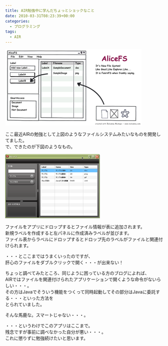 ```yaml
---
title: AIR勉強中に学んだちょっとショックなこと
date: 2010-03-31T08:23:39+00:00
categories:
  - プログラミング
tags:
  - AIR
---
```

![air1](./wpid-alicefs.png)

ここ最近AIRの勉強として上図のようなファイルシステムみたいなものを開発してました。  
で、できたのが下図のようなもの。  

![air2](./wpid-alicefs_screens.png)

ファイルをアプリにドロップするとファイル情報が表に追加されます。  
新規ラベルを作成すると左パネルに作成済みラベルが並びます。  
ファイル表からラベルにドロップするとドロップ先のラベルがファイルと関連付けられます。

・・・とここまではうまくいったのですが、  
肝心のファイルをダブルクリックで開く・・・が出来ない！

ちょっと調べてみたところ、同じように困っている方のブログによれば、  
AIRではファイルを関連付けられたアプリケーションで開くような命令がないらしい・・・。  
その方はJavaでそういう機能をつくって同時起動してその部分はJavaに委託する・・・といった方法を  
とられていました。

そんな馬鹿な。スマートじゃない・・・。

・・・というわけでこのアプリはここまで。  
残念ですが事前に調べなかった自分が悪い・・・。  
これに懲りずに勉強続けたいと思います。
